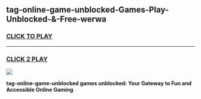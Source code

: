 
## tag-online-game-unblocked-Games-Play-Unblocked-&-Free-werwa
<h3>
<a href="https://premium76.site?title=tag-online-game-unblocked&ref=24A">CLICK TO PLAY</a></h3>
<hr>

<h3>
<a href="https://premium76.site?title=tag-online-game-unblocked&ref=24A">CLICK 2 PLAY</a>
  
</h3>

<a href="https://premium76.site?title=tag-online-game-unblocked&ref=24A"><img src="https://clearcache.store/games.png"></a>


**tag-online-game-unblocked games unblocked: Your Gateway to Fun and Accessible Online Gaming**
